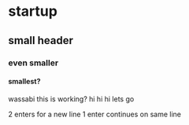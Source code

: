 # startup
## small header
### even smaller
#### smallest?
wassabi
this is working? 
hi hi hi
lets go

2 enters for a new line
  1 enter continues on same line
